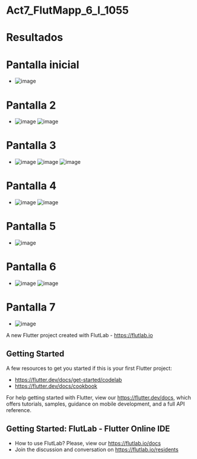 # Act7_FlutMapp_6_I_1055
# Resultados
# Pantalla inicial
- ![image](https://github.com/user-attachments/assets/3e1a9b4d-c9e2-4524-93a1-799f4f125b18)
# Pantalla 2
- ![image](https://github.com/user-attachments/assets/ad0e543e-84ff-42a4-be14-b1af56a22afa)
  ![image](https://github.com/user-attachments/assets/97b9790e-cac9-4719-8b8f-20df35c99de0)
# Pantalla 3
- ![image](https://github.com/user-attachments/assets/e5b9d508-8e82-416f-9072-de569b081100)
  ![image](https://github.com/user-attachments/assets/060cefca-bcbc-4e43-9908-07d38f90b903)
  ![image](https://github.com/user-attachments/assets/e379e501-f2d8-4e07-acd1-97ba604009cd)
# Pantalla 4
- ![image](https://github.com/user-attachments/assets/f8e3089a-a557-4b8f-ad0d-c5257033e61c)
  ![image](https://github.com/user-attachments/assets/7f7c4f4e-678c-425e-8f91-411ced19871b)
# Pantalla 5
- ![image](https://github.com/user-attachments/assets/b2172790-72b7-42bb-8224-50856da1dde0)
# Pantalla 6
- ![image](https://github.com/user-attachments/assets/3b4c8e95-a700-41b6-8ab0-f46bf31d8c91)
  ![image](https://github.com/user-attachments/assets/5da928e4-ac7f-4304-9404-183e161ec81b)
# Pantalla 7
- ![image](https://github.com/user-attachments/assets/ebef38f9-60e1-4d85-a8a9-a1a41185c999)

A new Flutter project created with FlutLab - https://flutlab.io

## Getting Started

A few resources to get you started if this is your first Flutter project:

- https://flutter.dev/docs/get-started/codelab
- https://flutter.dev/docs/cookbook

For help getting started with Flutter, view our
https://flutter.dev/docs, which offers tutorials,
samples, guidance on mobile development, and a full API reference.

## Getting Started: FlutLab - Flutter Online IDE

- How to use FlutLab? Please, view our https://flutlab.io/docs
- Join the discussion and conversation on https://flutlab.io/residents
